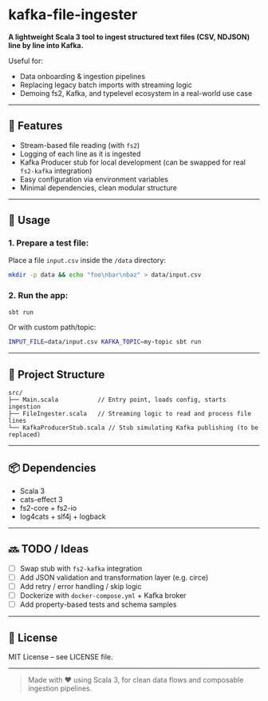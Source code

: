 # kafka-file-ingester

**A lightweight Scala 3 tool to ingest structured text files (CSV, NDJSON) line by line into Kafka.**

Useful for:
- Data onboarding & ingestion pipelines
- Replacing legacy batch imports with streaming logic
- Demoing fs2, Kafka, and typelevel ecosystem in a real-world use case

---

## 🚀 Features
- Stream-based file reading (with `fs2`)
- Logging of each line as it is ingested
- Kafka Producer stub for local development (can be swapped for real `fs2-kafka` integration)
- Easy configuration via environment variables
- Minimal dependencies, clean modular structure

---

## 🔧 Usage

### 1. Prepare a test file:
Place a file `input.csv` inside the `/data` directory:
```bash
mkdir -p data && echo "foo\nbar\nbaz" > data/input.csv
```

### 2. Run the app:
```bash
sbt run
```
Or with custom path/topic:
```bash
INPUT_FILE=data/input.csv KAFKA_TOPIC=my-topic sbt run
```

---

## 📁 Project Structure
```
src/
├── Main.scala           // Entry point, loads config, starts ingestion
├── FileIngester.scala   // Streaming logic to read and process file lines
└── KafkaProducerStub.scala // Stub simulating Kafka publishing (to be replaced)
```

---

## 📦 Dependencies
- Scala 3
- cats-effect 3
- fs2-core + fs2-io
- log4cats + slf4j + logback

---

## 🔜 TODO / Ideas
- [ ] Swap stub with `fs2-kafka` integration
- [ ] Add JSON validation and transformation layer (e.g. circe)
- [ ] Add retry / error handling / skip logic
- [ ] Dockerize with `docker-compose.yml` + Kafka broker
- [ ] Add property-based tests and schema samples

---

## 📝 License
MIT License – see LICENSE file.

---

> Made with ❤️ using Scala 3, for clean data flows and composable ingestion pipelines.
